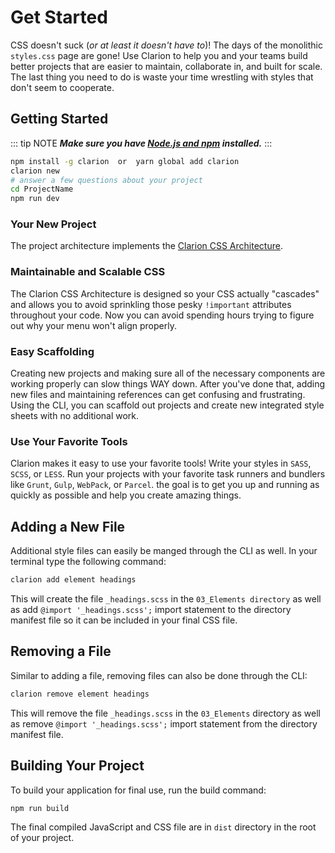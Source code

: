 # Get Started

CSS doesn't suck (_or at least it doesn't have to_)! The days of the monolithic `styles.css` page are gone! Use Clarion to help you and your teams build better projects that are easier to maintain, collaborate in, and built for scale. The last thing you need to do is waste your time wrestling with styles that don't seem to cooperate.

## Getting Started

::: tip NOTE
**_Make sure you have [Node.js and npm](https://nodejs.org/en/) installed._**
:::

```bash
npm install -g clarion  or  yarn global add clarion
clarion new
# answer a few questions about your project
cd ProjectName
npm run dev
```

### Your New Project

The project architecture implements the [Clarion CSS Architecture](/framework/documentation/architecture.html).

### Maintainable and Scalable CSS

The Clarion CSS Architecture is designed so your CSS actually "cascades" and allows you to avoid sprinkling those pesky `!important` attributes throughout your code. Now you can avoid spending hours trying to figure out why your menu won't align properly.

### Easy Scaffolding

Creating new projects and making sure all of the necessary components are working properly can slow things WAY down. After you've done that, adding new files and maintaining references can get confusing and frustrating. Using the CLI, you can scaffold out projects and create new integrated style sheets with no additional work.

### Use Your Favorite Tools

Clarion makes it easy to use your favorite tools! Write your styles in `SASS`, `SCSS`, or `LESS`. Run your projects with your favorite task runners and bundlers like `Grunt`, `Gulp`, `WebPack`, or `Parcel`. the goal is to get you up and running as quickly as possible and help you create amazing things.

## Adding a New File

Additional style files can easily be manged through the CLI as well. In your terminal type the following command:

```bash
clarion add element headings
```

This will create the file `_headings.scss` in the `03_Elements directory` as well as add `@import '_headings.scss';` import statement to the directory manifest file so it can be included in your final CSS file.

## Removing a File

Similar to adding a file, removing files can also be done through the CLI:

```bash
clarion remove element headings
```

This will remove the file `_headings.scss` in the `03_Elements` directory as well as remove `@import '_headings.scss';` import statement from the directory manifest file.

## Building Your Project

To build your application for final use, run the build command:

```bash
npm run build
```

The final compiled JavaScript and CSS file are in `dist` directory in the root of your project.